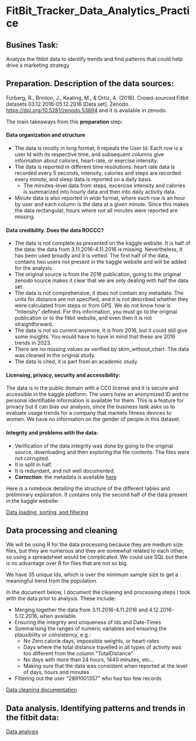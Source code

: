 # FitBit_Tracker_Data_Analytics_Practice

## Busines T**ask**:
Analyze the fitibit data to identify trends and find patterns that could help drive a marketing strategy

## Preparation. Description of the data sources:
Furberg, R., Brinton, J., Keating, M., & Ortiz, A. (2016). Crowd-sourced Fitbit datasets 03.12.2016-05.12.2016 [Data set]. Zenodo. https://doi.org/10.5281/zenodo.53894 and it is available in zenodo.

The main takeaways from this **preparation** step:
#### Data organization and structure
- The data is mostly in long format, it repeats the User Id. Each row is a user Id with its respective time, and subsequent columns give information about calories, heart-rate, or exercise intensity.
- The data is reported in different time resolutions: heart rate data is recorded every 5 seconds, intensity, calories and steps are recorded every minute, and sleep data is reported on a daily basis.
  - The minutes-level data from steps, excercise intensity and calories is summarized into hourly data and then into daily activity data.
- Minute data is also reported in wide format, where each row is an hour by user and each column is the data at a given minute. Since this makes the data rectangular, hours where not all minutes were reported are missing.

#### Data credibility. Does the data ROCCC?
- The data is not complete as presented on the kaggle website. It is half of the data: the data from 3.11.2016-4.11.2016 is missing. Nevertheless, it has been used broadly and it is vetted. The first half of the data, contains two users not present in the kaggle website and will be added for the analysis.
- The original source is from the 2016 publication, going to the original zenodo source makes it clear that we are only dealing with half the data set.
- The data is not comprehensive, it does not contain any metadata. The units for distance are not specified, and it is not described whether they were calculated from steps or from GPS. We do not know how is "Intensity" defined. For this information, you must go to the original publication or to the fitbit website, and even then it is not straightforward.
- The data is not so current anymore, it is from 2016, but it could still give some insights. You would have to have in mind that these are 2016 trends in 2023.
- There are no missing values as verified by skim_without_chart. The data was cleaned in the original study.
- The data is cited, it is part from an academic study.

#### Licensing, privacy, security and accessibility:
The data is in the public domain with a CC0 license and it is secure and accessible in the kaggle platform. The users have an anonymized ID and no personal identifiable information is available for them. This is a feature for privacy but it can bias our analysis, since the business task asks us to evaluate usage trends for a company that markets fitness devices to women. We have no information on the gender of people in this dataset.

#### Integrity and problems with the data:
- Verification of the data integrity was done by going to the original source, downloading and then exploring the file contents. The files were not corrupted.
- It is split in half.
- It is redundant, and not well documented.
- **Correction**: the metadata is available [here](https://www.fitabase.com/media/1930/fitabasedatadictionary102320.pdf)


Here is a notebook detailing the structure of the different tables and preliminary exploration. It contains only the second half of the data present in the kaggle website:

[Data loading, sorting, and filtering](https://github.com/jerolon/FitBit_Tracker_Data_Analytics_Practice/blob/main/0_Fit_Bit_Tracker_Data_Sorting_and_Filtering.md)

## Data processing and cleaning

We will be using R for the data processing because they are medium size files, but they are numerous and they are somewhat related to each other, so using a spreadsheet would be complicated. We could use SQL but there is no advantage over R for files that are not so big.

We have 35 unique Ids, which is over the minimum sample size to get a meaningful trend from the population. 

In the document below, I document the cleaning and processing steps I took with the data prior to analysis. These include:

- Merging together the data from 3.11.2016-4.11.2016 and 4.12.2016-5.12.2016, when available
- Ensuring the integrity and uniqueness of Ids and Date-Times
- Summarising the ranges of numeric variables and ensuring the plausibility or consistency, e.g.:
  - No Zero calorie days, impossible weights, or heart-rates
  - Days where the total distance travelled in all types of activity was too different from the column "TotalDistance"   
  - No days with more than 24 hours, 1440 minutes, etc...
  - Making sure that the data was consistent when reported at the level of days, hours and minutes
- Filtering out the user "2891001357" who has too few records

[Data cleaning documentation](https://github.com/jerolon/FitBit_Tracker_Data_Analytics_Practice/blob/main/1_Data_Cleaning_and_manipulation.md)

## Data analysis. Identifying patterns and trends in the fitbit data:

[Data analysis](https://github.com/jerolon/FitBit_Tracker_Data_Analytics_Practice/blob/main/2_Data_Analysis.md)
